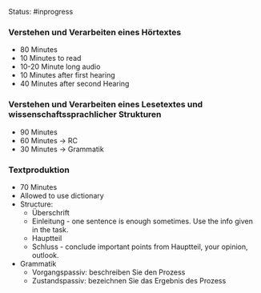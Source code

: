 Status: #inprogress 
### Verstehen und Verarbeiten eines Hörtextes
- 80 Minutes
- 10 Minutes to read
- 10-20 Minute long audio
- 10 Minutes after first hearing
- 40 Minutes after second Hearing
### Verstehen und Verarbeiten eines Lesetextes und wissenschaftssprachlicher Strukturen
- 90 Minutes
- 60 Minutes -> RC
- 30 Minutes -> Grammatik
### Textproduktion
- 70 Minutes
- Allowed to use dictionary
- Structure: 
	- Überschrift
	- Einleitung - one sentence is enough sometimes. Use the info given in the task.
	- Hauptteil
	- Schluss - conclude important points from Hauptteil, your opinion, outlook. 
- Grammatik
	- Vorgangspassiv: beschreiben Sie den Prozess
	- Zustandspassiv: bezeichnen Sie das Ergebnis des Prozess

